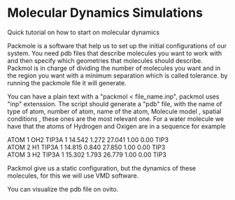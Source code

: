 # Molecular Dynamics Simulations
Quick tutorial on how to start on molecular dynamics

Packmole is a software that help us to set up the initial configurations of our system. 
You need pdb files that describe molecules you want to work with and then specify which geometries that molecules should describe. 
Packmol is in charge of dividing the number of molecules you want and in the region you want with a minimum separation which is called tolerance. 
by running the packmole file it will generate.

You can have a plain text with a "packmol < file_name.inp", packmol uses "inp" extenssion. The script should generate a "pdb" file, with the name of  
type of atom,  number of atom, name of the atom, Molecule model , spatial conditions , these ones are the most relevant one. 
For a water molecule we have that the atoms of Hydrogen and Oxigen are in a sequence for example 

ATOM      1  OH2 TIP3A   1      14.542   1.272  27.041  1.00  0.00      TIP3    
ATOM      2  H1  TIP3A   1      14.815   0.840  27.850  1.00  0.00      TIP3    
ATOM      3  H2  TIP3A   1      15.302   1.793  26.779  1.00  0.00      TIP3  

Packmol give us a static configuration, but the dynamics of these molecules, for this we will use VMD software. 

You can visualize the pdb file on ovito. 

